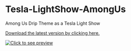 # Tesla-LightShow-AmongUs
Among Us Drip Theme as a Tesla Light Show

[Download the latest version by clicking here.](https://github.com/RyanTheTechMan/Tesla-LightShow-AmongUs/releases/download/v1.0.0/AmongDrip-LightShow.zip)

[![Click to see preview](https://img.youtube.com/vi/qRB77eUVgeM/0.jpg)](https://www.youtube.com/watch?v=qRB77eUVgeM)
